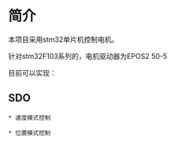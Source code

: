 # 简介

本项目采用stm32单片机控制电机。

针对stm32F103系列的，电机驱动器为EPOS2 50-5

目前可以实现：

## SDO

    * 速度模式控制

    * 位置模式控制
